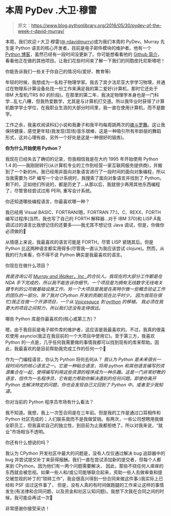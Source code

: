 # 本周 PyDev .大卫·穆雷

> 原文：<https://www.blog.pythonlibrary.org/2016/05/30/pydev-of-the-week-r-david-murray/>

本周，我们欢迎 r·大卫·穆雷([@ rdavidmurry](https://twitter.com/rdavidmurray))成为我们本周的 PyDev。Murray 先生是 Python 语言的核心开发者，目前是电子邮件模块的维护者。他有一个 [Python 博客](http://www.bitdance.com/blog/)，虽然已经有一段时间没更新了。你可能想看看他的 [Github 简介](https://github.com/bitdancer)，看看他正在做的其他项目。让我们花些时间来了解一下我们的同胞皮托尼斯塔吧！

你能告诉我们一些关于你自己的情况吗(爱好、教育等)

年轻的时候，我想成为一名粒子物理学家。我去了宾夕法尼亚大学学习物理，并通过在物理系计算设备处找一份工作来满足我的第二爱好(计算机，那时它还处于 IBM 大型机/TRS 80 的阶段)。在那里的第二年，我决定物理学本身也是一门科学...乱七八糟，但我热爱数学，尤其是与计算机打交道。所以我毕业时获得了计算机数学学士学位，在我职业生涯的大部分时间里，我一直在使用计算机，而不是数学。

工作之余，我喜欢阅读科幻小说和我妻子和我平均每周跳两次的[魂斗罗舞](https://en.wikipedia.org/wiki/Contra_dance)。这让我保持健康，感觉更年轻(我发现(现场)音乐很棒，这是一种吸引所有年龄层的舞蹈形式，这对心理有益，另外一个好处是这是一种很好的锻炼)。

**你为什么开始使用 Python？**

我现在已经失去了确切的记录，但我相信我是在大约 1995 年开始使用 Python 1.4 的——我刚刚转行(从计算机专业的工作到经营一家互联网服务提供商)，并搬到了一个新的州。我已经用非面向对象语言进行了一段时间的面向对象编程，所以当我需要为 ISP 编写一个会计系统时，我搜索了面向对象语言并找到了 Python。剩下的，正如他们所说的，都是历史了...从那以后，我就很少再用其他东西编程了，尽管曾经尝试过用 PERL 重写会计系统。

你还知道哪些编程语言，你最喜欢哪一种？

我已经用 Visual BASIC、FORTRAN(嗯，FORTRAN 77:)、C、REXX、FORTH 编写过程序(当然，我也写了自己的 FORTH 解释器...对于 IBM 370)和 LISP.Â我调试过的语言比我想记住的还要多——我尤其不想记住 Java 调试，但是，你做你必须做的🙂

从情感上来说，我最喜欢的语言可能是 FORTH，尽管 LISP 紧随其后。但是 Python 比这两种语言都实用得多(尽管我一直认为我应该尝试 clojure)。然而，从我的行为来看，你不得不说 Python 确实是我最喜欢的语言。

你现在在做什么项目？

*我是咨询公司 [Murray and Walker，Inc .](http://murrayandwalker.com/)的合伙人。我现在的大部分工作都是在 NDA 手下完成的，所以我不能告诉你细节。一个项目是为拥有无线数字无线电关键专利的公司做基础设施工作。另一个大项目是我是在英特尔做一些概念验证工作的团队的一部分。除了我对 CPython 开发的贡献(现在比平时少， 因为我现在很忙)我正在做一个开源项目，一个从 [Voicesauce](http://www.seas.ucla.edu/spapl/voicesauce/) 到 [python](https://github.com/voicesauce/opensauce-python) 的移植。 我必须在我更大的项目之间努力，所以我们还没有走得很远。*

哪些 Python 库是你最喜欢的(核心或第三方)？

嗯，由于我目前是电子邮件库的维护者，这应该是我最喜欢的。不过，我真的很喜欢使用 asyncio(我正在我目前的一个大项目中使用它)。至于第三方，我喜欢 Python 的一点是，几乎任何我需要做的事情我都可以找到现有的库来帮助。因此，我最喜欢的是目前帮助我完成工作的任何一个🙂

作为一门编程语言，你认为 Python 将何去何从？
 *我认为 Python 是未来很长一段时间内的核心语言之一。它是一种粘合语言，将用 python 和其他语言编写的资源集合在一起，使得编写利用这些资源的程序成为一种乐趣。这是一门非常好教的语言，但作为一名程序员，它有能力帮助你解决遇到的任何问题。即使你离开 Python 去解决特定的问题，你也会发现自己又回到了 Python 中。或者至少我知道。*

你对当前的 Python 程序员市场有什么看法？

我不知道。我想，我上一次签合同是在三年前。但是我的工作是通过口耳相传和 Python 社区完成的；人们联系我而不是我做营销。有两次，一些公司想聘用我做全职员工，但我喜欢自己的独立性，到目前为止我都拒绝了。所以对我来说，“就业”市场相当不透明。

你还有什么想说的吗？

我认为 CPython 开发社区中最大的问题是，没有人仅仅通过解决 bug 追踪器中的 bug 并尝试提交补丁来获得报酬。我们一直在尝试添加新的提交者，但每个人都来到 CPython，因为他们有一两个问题需要解决， 因此，那些不挠任何人痒痒的东西就会被忽视。如果一些人和/或公司能够联合起来，资助一些人去做审查和提交被忽视的补丁的“琐碎工作”，我会很高兴得到一份合同来做这件事:)我实际上已经和 PSF 谈过这件事了， 但是，没有人真的有时间做跑腿的工作来让这样的事情发生(有法律和合同问题，以及资金和社区认知问题)。我想下次我在合同之间的时候，我可能会再试一次🙂

非常感谢你接受采访！